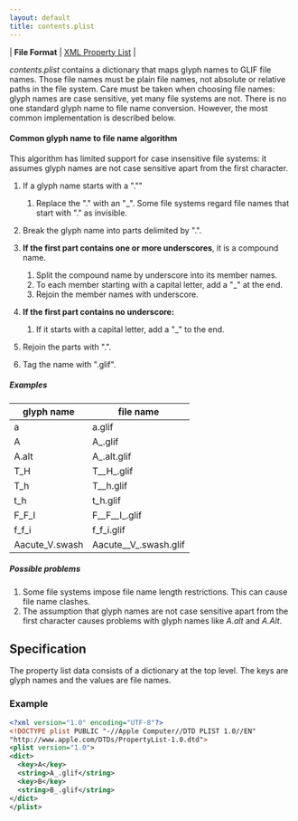 ```yaml
---
layout: default
title: contents.plist
---
```


| **File Format** | [XML Property List](http://www.apple.com/DTDs/PropertyList-1.0.dtd) |

*contents.plist* contains a dictionary that maps glyph names to GLIF file names. Those file names must be plain file names, not absolute or relative paths in the file system. Care must be taken when choosing file names: glyph names are case sensitive, yet many file systems are not. There is no one standard glyph name to file name conversion. However, the most common implementation is described below.

#### Common glyph name to file name algorithm

This algorithm has limited support for case insensitive file systems: it assumes glyph names are not case sensitive apart from the first character.

1.  If a glyph name starts with a ".""
    1.  Replace the "." with an "\_". Some file systems regard file names that start with "." as invisible.

2.  Break the glyph name into parts delimited by ".".
3.  **If the first part contains one or more underscores**, it is a compound name.
    1.  Split the compound name by underscore into its member names.
    2.  To each member starting with a capital letter, add a "\_" at the end.
    3.  Rejoin the member names with underscore.

4.  **If the first part contains no underscore:**
    1.  If it starts with a capital letter, add a "\_" to the end.

5.  Rejoin the parts with ".".
6.  Tag the name with ".glif".

##### Examples


| glyph name | file name |
| --|--|
| a | a.glif |
| A | A_.glif |
| A.alt | A_.alt.glif |
| T_H | T__H_.glif |
| T_h | T__h.glif |
| t_h | t_h.glif |
| F_F_I | F__F__I_.glif |
| f_f_i | f_f_i.glif |
| Aacute_V.swash | Aacute__V_.swash.glif |

##### Possible problems

1.  Some file systems impose file name length restrictions. This can cause file name clashes.
2.  The assumption that glyph names are not case sensitive apart from the first character causes problems with glyph names like *A.alt* and *A.Alt*.

Specification
-------------

The property list data consists of a dictionary at the top level. The keys are glyph names and the values are file names.

### Example

```xml
<?xml version="1.0" encoding="UTF-8"?>
<!DOCTYPE plist PUBLIC "-//Apple Computer//DTD PLIST 1.0//EN"
"http://www.apple.com/DTDs/PropertyList-1.0.dtd">
<plist version="1.0">
<dict>
  <key>A</key>
  <string>A_.glif</string>
  <key>B</key>
  <string>B_.glif</string>
</dict>
</plist>
```

  [Glyph Interchange Format]: ../glif.plist
